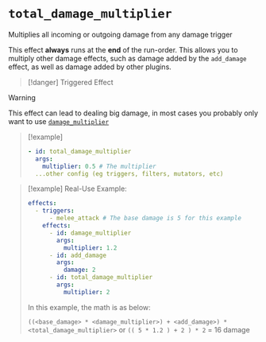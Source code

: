 # `total_damage_multiplier`

Multiplies all incoming or outgoing damage from any damage trigger

This effect **always** runs at the **end** of the run-order. This allows you to multiply other damage effects, such as damage added by the `add_damage` effect, as well as damage added by other plugins.

> [!danger] Triggered Effect

> [!warning]
> This effect can lead to dealing big damage, in most cases you probably only want to use [`damage_multiplier`](https://plugins.auxilor.io/effects/all-effects/damage_multiplier)

> [!example]
> ```yaml
> - id: total_damage_multiplier
>   args:
>     multiplier: 0.5 # The multiplier
>   ...other config (eg triggers, filters, mutators, etc)
> ```

> [!example] Real-Use Example:
> 
> ```yaml
> effects:
>   - triggers:
>       - melee_attack # The base damage is 5 for this example
>     effects:
>       - id: damage_multiplier
>         args:
>           multiplier: 1.2
>       - id: add_damage
>         args:
>           damage: 2
>       - id: total_damage_multiplier
>         args:
>           multiplier: 2
> ```
> In this example, the math is as below:
> 
> `((<base_damage> * <damage_multiplier>) + <add_damage>) * <total_damage_multiplier>` or `(( 5 * 1.2 ) + 2 ) * 2` = 16 damage
